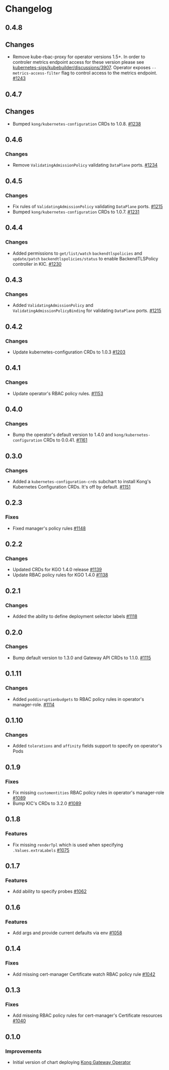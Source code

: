 # Changelog

## 0.4.8

## Changes

- Remove kube-rbac-proxy for operator versions 1.5+.
  In order to controler metrics endpoint access for these version please see
  [kubernetes-sigs/kubebuilder/discussions/3907][kubebuilder_discussion_3907].
  Operator exposes `--metrics-access-filter` flag to control access to the metrics endpoint.
  [#1243](https://github.com/Kong/charts/pull/1243)

[kubebuilder_discussion_3907]: https://github.com/kubernetes-sigs/kubebuilder/discussions/3907

## 0.4.7

## Changes

- Bumped `kong/kubernetes-configuration` CRDs to 1.0.8.
  [#1238](https://github.com/Kong/charts/pull/1238)

## 0.4.6

### Changes

- Remove `ValidatingAdmissionPolicy` validating `DataPlane` ports.
  [#1234](https://github.com/Kong/charts/pull/1234)

## 0.4.5

### Changes

- Fix rules of `ValidatingAdmissionPolicy` validating `DataPlane` ports.
  [#1215](https://github.com/Kong/charts/pull/1215)
- Bumped `kong/kubernetes-configuration` CRDs to 1.0.7.
  [#1231](https://github.com/Kong/charts/pull/1231)

## 0.4.4

### Changes

- Added permissions to `get/list/watch` `backendtlspolicies` and `update/patch`
  `backendtlspolicies/status` to enable BackendTLSPolicy controller in KIC.
  [#1230](https://github.com/Kong/charts/pull/1230)

## 0.4.3

### Changes

- Added `ValidatingAdmissionPolicy` and `ValidatingAdmissionPolicyBinding` for
  validating `DataPlane` ports.
  [#1215](https://github.com/Kong/charts/pull/1215)

## 0.4.2

### Changes

- Update kubernetes-configuration CRDs to 1.0.3
  [#1203](https://github.com/Kong/charts/pull/1203)

## 0.4.1

### Changes

- Update operator's RBAC policy rules.
  [#1153](https://github.com/Kong/charts/pull/1153)

## 0.4.0

### Changes

- Bump the operator's default version to 1.4.0 and `kong/kubernetes-configuration` CRDs to 0.0.41.
  [#1161](https://github.com/Kong/charts/pull/1161)

## 0.3.0

### Changes

- Added a `kubernetes-configuration-crds` subchart to install Kong's Kubernetes Configuration CRDs.
  It's off by default.
  [#1151](https://github.com/Kong/charts/pull/1151)

## 0.2.3

### Fixes

- Fixed manager's policy rules
  [#1148](https://github.com/Kong/charts/pull/1148)

## 0.2.2

### Changes

- Updated CRDs for KGO 1.4.0 release
  [#1139](https://github.com/Kong/charts/pull/1139)
- Update RBAC policy rules for KGO 1.4.0
  [#1138](https://github.com/Kong/charts/pull/1138)

## 0.2.1

### Changes

- Added the ability to define deployment selector labels
  [#1118](https://github.com/Kong/charts/pull/1118)

## 0.2.0

### Changes

- Bump default version to 1.3.0 and Gateway API CRDs to 1.1.0.
  [#1115](https://github.com/Kong/charts/pull/1115)

## 0.1.11

### Changes

- Added `poddisruptionbudgets` to RBAC policy rules in operator's manager-role.
  [#1114](https://github.com/Kong/charts/pull/1114)

## 0.1.10

### Changes

- Added `tolerations` and `affinity` fields support to specify on operator's Pods

## 0.1.9

### Fixes

- Fix missing `customentities` RBAC policy rules in operator's manager-role
  [#1089](https://github.com/Kong/charts/pull/1089)
- Bump KIC's CRDs to 3.2.0
  [#1089](https://github.com/Kong/charts/pull/1089)

## 0.1.8

### Features

- Fix missing `renderTpl` which is used when specifying `.Values.extraLabels`
  [#1075](https://github.com/Kong/charts/pull/1075)

## 0.1.7

### Features

- Add ability to specify probes
  [#1062](https://github.com/Kong/charts/pull/1062)

## 0.1.6

### Features

- Add args and provide current defaults via env
  [#1058](https://github.com/Kong/charts/pull/1058)

## 0.1.4

### Fixes

- Add missing cert-manager Certificate watch RBAC policy rule
  [#1042](https://github.com/Kong/charts/pull/1042)

## 0.1.3

### Fixes

- Add missing RBAC policy rules for cert-manager's Certificate resources
  [#1040](https://github.com/Kong/charts/pull/1040)

## 0.1.0

### Improvements

- Initial version of chart deploying [Kong Gateway Operator][kgo_gh_repo]

[kgo_gh_repo]: https://github.com/Kong/gateway-operator
